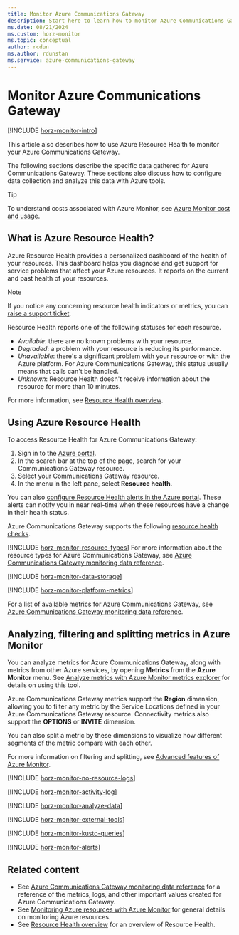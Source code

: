 ```yaml
---
title: Monitor Azure Communications Gateway
description: Start here to learn how to monitor Azure Communications Gateway. Use Azure Monitor and Azure Resource Health to monitor your Azure Communications Gateway.
ms.date: 08/21/2024
ms.custom: horz-monitor
ms.topic: conceptual
author: rcdun
ms.author: rdunstan
ms.service: azure-communications-gateway
---
```


# Monitor Azure Communications Gateway

[!INCLUDE [horz-monitor-intro](~/reusable-content/ce-skilling/azure/includes/azure-monitor/horizontals/horz-monitor-intro.md)]

This article also describes how to use Azure Resource Health to monitor your Azure Communications Gateway.

The following sections describe the specific data gathered for Azure Communications Gateway. These sections also discuss how to configure data collection and analyze this data with Azure tools.

> [!TIP]
> To understand costs associated with Azure Monitor, see [Azure Monitor cost and usage](/azure/azure-monitor/cost-usage).

## What is Azure Resource Health?

Azure Resource Health provides a personalized dashboard of the health of your resources. This dashboard helps you diagnose and get support for service problems that affect your Azure resources. It reports on the current and past health of your resources.

> [!NOTE]
> If you notice any concerning resource health indicators or metrics, you can [raise a support ticket](request-changes.md).

Resource Health reports one of the following statuses for each resource.

- *Available*: there are no known problems with your resource.
- *Degraded*: a problem with your resource is reducing its performance.
- *Unavailable*: there's a significant problem with your resource or with the Azure platform. For Azure Communications Gateway, this status usually means that calls can't be handled.
- *Unknown*: Resource Health doesn't receive information about the resource for more than 10 minutes.

For more information, see [Resource Health overview](/azure/service-health/resource-health-overview).

## Using Azure Resource Health

To access Resource Health for Azure Communications Gateway:

1. Sign in to the [Azure portal](https://azure.microsoft.com/).
1. In the search bar at the top of the page, search for your Communications Gateway resource.
1. Select your Communications Gateway resource.
1. In the menu in the left pane, select **Resource health**.

You can also [configure Resource Health alerts in the Azure portal](/azure/service-health/resource-health-alert-monitor-guide). These alerts can notify you in near real-time when these resources have a change in their health status.

Azure Communications Gateway supports the following [resource health checks](/azure/service-health/resource-health-checks-resource-types#microsoftvoiceservicescommunicationsgateway).

[!INCLUDE [horz-monitor-resource-types](~/reusable-content/ce-skilling/azure/includes/azure-monitor/horizontals/horz-monitor-resource-types.md)]
For more information about the resource types for Azure Communications Gateway, see [Azure Communications Gateway monitoring data reference](monitoring-azure-communications-gateway-data-reference.md).

[!INCLUDE [horz-monitor-data-storage](~/reusable-content/ce-skilling/azure/includes/azure-monitor/horizontals/horz-monitor-data-storage.md)]

[!INCLUDE [horz-monitor-platform-metrics](~/reusable-content/ce-skilling/azure/includes/azure-monitor/horizontals/horz-monitor-platform-metrics.md)]

For a list of available metrics for Azure Communications Gateway, see [Azure Communications Gateway monitoring data reference](monitoring-azure-communications-gateway-data-reference.md#metrics).

## Analyzing, filtering and splitting metrics in Azure Monitor

You can analyze metrics for Azure Communications Gateway, along with metrics from other Azure services, by opening **Metrics** from the **Azure Monitor** menu. See [Analyze metrics with Azure Monitor metrics explorer](/azure/azure-monitor/essentials/analyze-metrics) for details on using this tool.

Azure Communications Gateway metrics support the **Region** dimension, allowing you to filter any metric by the Service Locations defined in your Azure Communications Gateway resource. Connectivity metrics also support the **OPTIONS** or **INVITE** dimension.

You can also split a metric by these dimensions to visualize how different segments of the metric compare with each other.

For more information on filtering and splitting, see [Advanced features of Azure Monitor](/azure/azure-monitor/essentials/metrics-charts).

[!INCLUDE [horz-monitor-no-resource-logs](~/reusable-content/ce-skilling/azure/includes/azure-monitor/horizontals/horz-monitor-no-resource-logs.md)]

[!INCLUDE [horz-monitor-activity-log](~/reusable-content/ce-skilling/azure/includes/azure-monitor/horizontals/horz-monitor-activity-log.md)]

[!INCLUDE [horz-monitor-analyze-data](~/reusable-content/ce-skilling/azure/includes/azure-monitor/horizontals/horz-monitor-analyze-data.md)]

[!INCLUDE [horz-monitor-external-tools](~/reusable-content/ce-skilling/azure/includes/azure-monitor/horizontals/horz-monitor-external-tools.md)]

[!INCLUDE [horz-monitor-kusto-queries](~/reusable-content/ce-skilling/azure/includes/azure-monitor/horizontals/horz-monitor-kusto-queries.md)]

[!INCLUDE [horz-monitor-alerts](~/reusable-content/ce-skilling/azure/includes/azure-monitor/horizontals/horz-monitor-alerts.md)]

## Related content

- See [Azure Communications Gateway monitoring data reference](monitoring-azure-communications-gateway-data-reference.md) for a reference of the metrics, logs, and other important values created for Azure Communications Gateway.
- See [Monitoring Azure resources with Azure Monitor](/azure/azure-monitor/essentials/monitor-azure-resource) for general details on monitoring Azure resources.
- See [Resource Health overview](/azure/service-health/resource-health-overview) for an overview of Resource Health.
